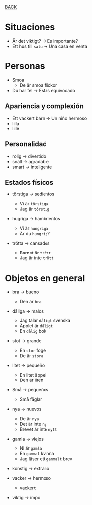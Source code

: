 [BACK](./VOCABULARY.md)

# Situaciones

- Är det viktigt? -> Es importante?
- Ett hus till `salu` -> Una casa en venta

# Personas

- Smoa
  - De är smoa flickor
- Du har fel -> Estas equivocado

## Apariencia y complexión

- Ett vackert barn -> Un niño hermoso
- lilla
- lille

## Personalidad

- rolig -> divertido
- snäll -> agradable
- smart -> inteligente 

## Estados físicos

- törstiga -> sedientos
  - Vi är `törstiga`
  - Jag är `törstig`

- hugriga -> hambrientos
  - Vi är `hungriga`
  - Är du `hungrig`?

- trötta -> cansados
  - Barnet är `trött`
  - Jag är inte `trött`

# Objetos en general

- bra -> bueno
  - Den är `bra`
  
- dåliga -> malos
  - Jag talar `dåligt` svenska
  - Äpplet är `dåligt`
  - En `dålig` bok

- stot -> grande
  - En `stor` fogel
  - De är `stora`

- litet -> pequeño
  - En litet äppel
  - Den är liten
- Små -> pequeños
  - Små fåglar

- nya -> nuevos
  - De är `nya`
  - Det är inte `ny`
  - Brevet är inte `nytt`

- gamla -> viejos
  - Ni är `gamla`
  - En `gammal` kvinna
  - Jag läser ett `gammalt` brev

- konstig -> extrano

- vacker -> hermoso
  - vacker`t`

- viktig -> impo

